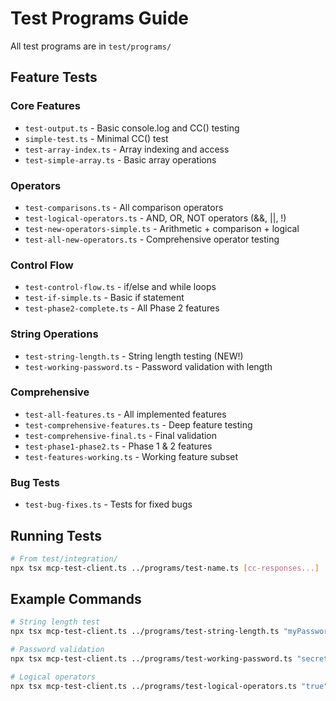 # Test Programs Guide

All test programs are in `test/programs/`

## Feature Tests

### Core Features
- `test-output.ts` - Basic console.log and CC() testing
- `simple-test.ts` - Minimal CC() test
- `test-array-index.ts` - Array indexing and access
- `test-simple-array.ts` - Basic array operations

### Operators
- `test-comparisons.ts` - All comparison operators
- `test-logical-operators.ts` - AND, OR, NOT operators (&&, ||, !)
- `test-new-operators-simple.ts` - Arithmetic + comparison + logical
- `test-all-new-operators.ts` - Comprehensive operator testing

### Control Flow
- `test-control-flow.ts` - if/else and while loops
- `test-if-simple.ts` - Basic if statement
- `test-phase2-complete.ts` - All Phase 2 features

### String Operations
- `test-string-length.ts` - String length testing (NEW!)
- `test-working-password.ts` - Password validation with length

### Comprehensive
- `test-all-features.ts` - All implemented features
- `test-comprehensive-features.ts` - Deep feature testing
- `test-comprehensive-final.ts` - Final validation
- `test-phase1-phase2.ts` - Phase 1 & 2 features
- `test-features-working.ts` - Working feature subset

### Bug Tests
- `test-bug-fixes.ts` - Tests for fixed bugs

## Running Tests

```bash
# From test/integration/
npx tsx mcp-test-client.ts ../programs/test-name.ts [cc-responses...]
```

## Example Commands

```bash
# String length test
npx tsx mcp-test-client.ts ../programs/test-string-length.ts "myPassword123" "John"

# Password validation
npx tsx mcp-test-client.ts ../programs/test-working-password.ts "secret123" "secret123"

# Logical operators
npx tsx mcp-test-client.ts ../programs/test-logical-operators.ts "true" "password123"
```